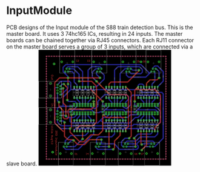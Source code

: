 # InputModule
PCB designs of the Input module of the S88 train detection bus. This is the master board. It uses 3 74hc165 ICs, resulting in 24 inputs. The master boards can be chained together via RJ45 connectors. Each RJ11 connector on the master board serves a group of 3 inputs, which are connected via a slave board.
<img alt="Board layout of the master board" src="InputModule2.brd.png" width="350" />